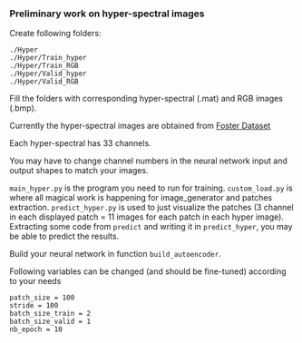 ### Preliminary work on hyper-spectral images

Create following folders:

```
./Hyper
./Hyper/Train_hyper
./Hyper/Train_RGB
./Hyper/Valid_hyper
./Hyper/Valid_RGB
```

Fill the folders with corresponding hyper-spectral (.mat) and RGB images (.bmp).

Currently the hyper-spectral images are obtained from [Foster Dataset](https://personalpages.manchester.ac.uk/staff/d.h.foster/Local_Illumination_HSIs/Local_Illumination_HSIs_2015.html?fbclid=IwAR117m2-52UWDulH1HERqGf6IwP7PH3rPWrMyi7jnGkxVN_JGUOxcITPb1w)

Each hyper-spectral has 33 channels.

You may have to change channel numbers in the neural network input and output shapes to match your images.

`main_hyper.py` is the program you need to run for training.
`custom_load.py` is where all magical work is happening for image_generator and patches extraction.
`predict_hyper.py` is used to just visualize the patches (3 channel in each displayed patch = 11 images for each patch in each hyper image).
Extracting some code from `predict` and writing it in `predict_hyper`, you may be able to predict the results.

Build your neural network in function `build_autoencoder`.

Following variables can be changed (and should be fine-tuned) according to your needs

```
patch_size = 100
stride = 100
batch_size_train = 2
batch_size_valid = 1
nb_epoch = 10
```
